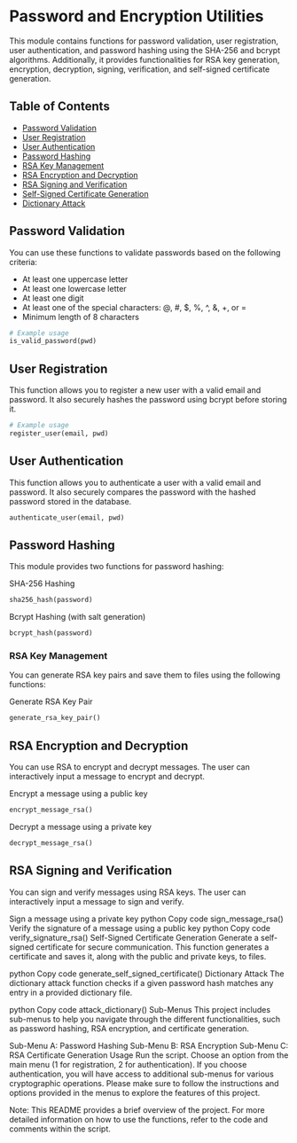 # Password and Encryption Utilities

This module contains functions for password validation, user registration, user authentication, and password hashing using the SHA-256 and bcrypt algorithms. Additionally, it provides functionalities for RSA key generation, encryption, decryption, signing, verification, and self-signed certificate generation.

## Table of Contents
- [Password Validation](#password-validation)
- [User Registration](#user-registration)
- [User Authentication](#user-authentication)
- [Password Hashing](#password-hashing)
- [RSA Key Management](#rsa-key-management)
- [RSA Encryption and Decryption](#rsa-encryption-and-decryption)
- [RSA Signing and Verification](#rsa-signing-and-verification)
- [Self-Signed Certificate Generation](#self-signed-certificate-generation)
- [Dictionary Attack](#dictionary-attack)

## Password Validation
You can use these functions to validate passwords based on the following criteria:
- At least one uppercase letter
- At least one lowercase letter
- At least one digit
- At least one of the special characters: @, #, $, %, ^, &, +, or =
- Minimum length of 8 characters

```python
# Example usage
is_valid_password(pwd)
```

## User Registration
This function allows you to register a new user with a valid email and password. It also securely hashes the password using bcrypt before storing it.

```python
# Example usage
register_user(email, pwd)
```

## User Authentication
This function allows you to authenticate a user with a valid email and password. It also securely compares the password with the hashed password stored in the database.

```python
authenticate_user(email, pwd)
```
## Password Hashing
This module provides two functions for password hashing:

SHA-256 Hashing
```python
sha256_hash(password)
```

Bcrypt Hashing (with salt generation)

```python
bcrypt_hash(password)
```

### RSA Key Management
You can generate RSA key pairs and save them to files using the following functions:

Generate RSA Key Pair
```python
generate_rsa_key_pair()
```
## RSA Encryption and Decryption
You can use RSA to encrypt and decrypt messages. The user can interactively input a message to encrypt and decrypt.

Encrypt a message using a public key
```python
encrypt_message_rsa()
```
Decrypt a message using a private key
```python
decrypt_message_rsa()
```

## RSA Signing and Verification
You can sign and verify messages using RSA keys. The user can interactively input a message to sign and verify.

Sign a message using a private key
python
Copy code
sign_message_rsa()
Verify the signature of a message using a public key
python
Copy code
verify_signature_rsa()
Self-Signed Certificate Generation
Generate a self-signed certificate for secure communication. This function generates a certificate and saves it, along with the public and private keys, to files.

python
Copy code
generate_self_signed_certificate()
Dictionary Attack
The dictionary attack function checks if a given password hash matches any entry in a provided dictionary file.

python
Copy code
attack_dictionary()
Sub-Menus
This project includes sub-menus to help you navigate through the different functionalities, such as password hashing, RSA encryption, and certificate generation.

Sub-Menu A: Password Hashing
Sub-Menu B: RSA Encryption
Sub-Menu C: RSA Certificate Generation
Usage
Run the script.
Choose an option from the main menu (1 for registration, 2 for authentication).
If you choose authentication, you will have access to additional sub-menus for various cryptographic operations.
Please make sure to follow the instructions and options provided in the menus to explore the features of this project.

Note: This README provides a brief overview of the project. For more detailed information on how to use the functions, refer to the code and comments within the script.